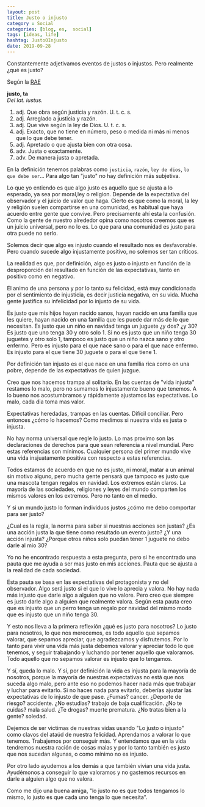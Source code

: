 ```yaml
---
layout: post
title: Justo o injusto
category : Social
categories: [blog, es,  social]
tags: [ideas, life]
hashtag: JustoOInjusto
date: 2019-09-28
---
```

Constantemente adjetivamos eventos de justos o injustos. Pero realmente ¿qué es justo?

Según la [RAE](https://dle.rae.es/?id=MfO65xY)

**justo, ta**  
_Del lat. iustus._

1. adj. Que obra según justicia y razón. U. t. c. s.
2. adj. Arreglado a justicia y razón.
3. adj. Que vive según la ley de Dios. U. t. c. s.
4. adj. Exacto, que no tiene en número, peso o medida ni más ni menos que lo que debe tener.
5. adj. Apretado o que ajusta bien con otra cosa.
6. adv. Justa o exactamente.
7. adv. De manera justa o apretada.

En la definición tenemos palabras como `justicia`, `razón`, `ley de dios`, `lo que debe ser`... Para algo tan "justo" no hay definición más subjetiva.

Lo que yo entiendo es que algo justo es aquello que se ajusta a lo esperado, ya sea por moral,ley o religion. Depende de la expectativa del observador y el juicio de valor que haga.
Cierto es que como la moral, la ley y religión suelen compartirse en una comunidad, es habitual que haya acuerdo entre gente que convive. Pero precisamente ahí esta la confusión. Como la gente de nuestro alrededor opina como nosotros creemos que es un juicio universal, pero no lo es. Lo que para una comunidad es justo para otra puede no serlo.

Solemos decir que algo es injusto cuando el resultado nos es desfavorable. Pero cuando sucede algo injustamente positivo, no solemos ser tan críticos.

La realidad es que, por definición, algo es justo o injusto en función de la desproporción del resultado en función de las expectativas, tanto en positivo como en negativo.

El animo de una persona y por lo tanto su felicidad, está muy condicionada por el sentimiento de injusticia, es decir justicia negativa, en su vida. Mucha gente justifica su infelicidad por lo injusto de su vida.

Es justo que mis hijos hayan nacido sanos, hayan nacido en una familia que les quiere, hayan nacido en una familia que les puede dar más de lo que necesitan. Es justo que un niño en navidad tenga un juguete ¿y dos? ¿y 30? Es justo que uno tenga 30 y otro solo 1. Si no es justo que un niño tenga 30 juguetes y otro solo 1, tampoco es justo que un niño nazca sano y otro enfermo. Pero es injusto para el que nace sano o para el que nace enfermo. Es injusto para el que tiene 30 juguete o para el que tiene 1.

Por definición tan injusto es el que nace en una familia rica como en una pobre, depende de las expectativas de quien juzgue. 

Creo que nos hacemos trampa al solitario. En las cuentas de "vida injusta" restamos lo malo, pero no sumamos lo injustamente bueno que tenemos. A lo bueno nos acostumbramos y rápidamente ajustamos las expectativas. Lo malo, cada dia toma mas valor.

Expectativas heredadas, trampas en las cuentas. Difícil conciliar. Pero entonces ¿cómo lo hacemos? Como medimos si nuestra vida es justa o injusta.

No hay norma universal que regle lo justo. Lo mas proximo son las declaraciones de derechos para que sean referencia a nivel mundial. Pero estas referencias son mínimos. Cualquier persona del primer mundo vive una vida insjuatamente positiva con respecto a estas referencias.

Todos estamos de acuerdo en que no es justo, ni moral, matar a un animal sin motivo alguno, pero mucha gente pensará que tampoco es justo que una mascota tengan regalos en navidad.
Los extremos están claros. La mayoría de las sociedades, religiones y leyes del mundo comparten los mismos valores en los extremos. Pero no tanto en el medio.

Y si un mundo justo lo forman individuos justos ¿cómo me debo comportar para ser justo?

¿Cual es la regla, la norma para saber si nuestras acciones son justas? ¿Es una acción justa la que tiene como resultado un evento justo? ¿Y una acción injusta? ¿Porque otros niños solo puedan tener 1 juguete no debo darle al mio 30?

Yo no he encontrado respuesta a esta pregunta, pero si he encontrado una pauta que me ayuda a ser mas justo en mis acciones. Pauta que se ajusta a la realidad de cada sociedad.

Esta pauta se basa en las expectativas del protagonista y no del observador. Algo será justo  si el que lo vive lo aprecia y valora. No hay nada más injusto que darle algo a alguien que no valore. Pero creo que siempre es justo darle algo a alguien que realmente valora. Según esta pauta creo que es injusto que un perro tenga un regalo por navidad del mismo modo que es injusto que un niño tenga 30.

Y esto nos lleva a la primera reflexión ¿qué es justo para nosotros? Lo justo para nosotros, lo que nos merecemos, es todo aquello que sepamos valorar, que sepamos apreciar, que agradezcamos y disfrutemos. Por lo tanto para vivir una vida más justa debemos valorar y apreciar todo lo que tenemos, y seguir trabajando y luchando por tener aquello que valoramos. Todo aquello que no sepamos valorar es injusto que lo tengamos.

Y sí, queda lo malo. Y sí, por definición la vida es injusta para la mayoría de nosotros, porque la mayoría de nuestras expectativas no está que nos suceda algo malo, pero ante eso no podemos hacer nada más que trabajar y luchar para evitarlo. Si no haces nada para evitarlo,  deberías ajustar las expectativas de lo injusto de que pase. ¿Fumas? cancer. ¿Deporte de riesgo? accidente. ¿No estudias? trabajo de baja cualificación. ¿No te cuidas? mala salud. ¿Te drogas? muerte prematura. ¿No tratas bien a la gente? soledad.

Dejemos de ser victimas de nuestras vidas usando "Lo justo o injusto" como clavos del ataúd de nuestra felicidad. Aprendamos a valorar lo que tenemos. Trabajemos por conseguir más. Y entendamos que en la vida tendremos nuestra ración de cosas malas y por lo tanto también es justo que nos sucedan algunas, o como mínimo no es injusto.

Por otro lado ayudemos a los demás a que también vivian una vida justa. Ayudémonos a conseguir lo que valoramos y no gastemos recursos en darle a alguien algo que no valora.

Como me dijo una buena amiga, "lo justo no es que todos tengamos lo mismo, lo justo es que cada uno tenga lo que necesita".
